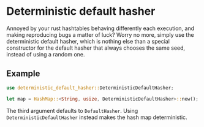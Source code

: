 # Deterministic default hasher

Annoyed by your rust hashtables behaving differently each execution, and making reproducing bugs a matter of luck?
Worry no more, simply use the deterministic default hasher, which is nothing else than a special constructor for the default hasher that always chooses the same seed, instead of using a random one.

## Example

```rust
use deterministic_default_hasher::DeterministicDefaultHasher;

let map = HashMap::<String, usize, DeterministicDefaultHasher>::new();
```

The third argument defaults to `DefaultHasher`.
Using `DeterministicDefaultHasher` instead makes the hash map deterministic.